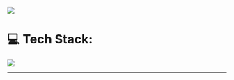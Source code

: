 ![](https://cdna.artstation.com/p/assets/images/images/071/087/584/original/fatih-emir-bg-design.gif)

# 💻 Tech Stack:
<p align="start">
  <a href="https://skillicons.dev">
    <img src="https://skillicons.dev/icons?i=c,cpp,cs,css,docker,eclipse,electron,fastapi,java,js,nestjs,nextjs,nodejs,prisma,reacttailwind,ts,git,github,githubactions,gitlab,linux,mysql,postgres,debian,idea" />
  </a>
</p>


---
